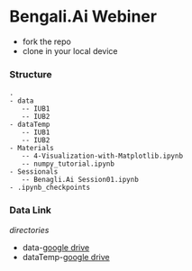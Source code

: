 # Bengali.Ai Webiner
- fork the repo
- clone in your local device

### Structure

```
.
- data
   -- IUB1
   -- IUB2
- dataTemp
   -- IUB1
   -- IUB2
- Materials
   -- 4-Visualization-with-Matplotlib.ipynb
   -- numpy_tutorial.ipynb
- Sessionals
   -- Benagli.Ai Session01.ipynb
- .ipynb_checkpoints
```
### Data Link
*directories*
- data-[google drive](https://drive.google.com/drive/folders/18gf-ANnejjYRQi4qhaA33X_E3nZTBxbY?usp=sharing)
- dataTemp-[google drive](https://drive.google.com/drive/folders/1BUf4wepMKZAmEuncxEsPnRFhf_Y--zFq?usp=sharing)
